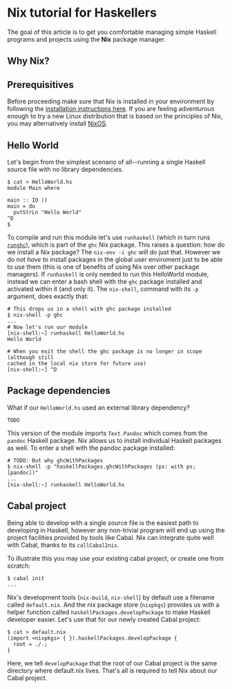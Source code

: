 # Nix tutorial for Haskellers

The goal of this article is to get you comfortable managing simple Haskell
programs and projects using the **Nix** package manager.

## Why Nix?

## Prerequisitives

Before proceeding make sure that Nix is installed in your environment by
following the [installation instructions here](https://nixos.org/nix/). If you
are feeling adventurous enough to try a new Linux distribution that is based on
the principles of Nix, you may alternatively install [NixOS](https://nixos.org/).

## Hello World

Let's begin from the simplest scenario of all--running a single Haskell source
file with no library dependencies.

```
$ cat > HelloWorld.hs
module Main where

main :: IO ()
main = do
  putStrLn "Hello World"
^D
$
```

To compile and run this module let's use `runhaskell` (which in turn runs
[`runghc`](https://downloads.haskell.org/~ghc/latest/docs/html/users_guide/runghc.html)),
which is part of the `ghc` Nix package. This raises a question: how do we
install a Nix package? The `nix-env -i ghc` will do just that. However we do not
*have* to install packages in the global user enviroment just to be able to use
them (this is one of benefits of using Nix over other package managers). If
`runhaskell` is only needed to run this HelloWorld module, instead we can enter
a bash shell with the `ghc` package installed and activated within it (and only
it). The `nix-shell`, command with its `-p` argument, does exactly that:

```
# This drops us in a shell with ghc package installed
$ nix-shell -p ghc
...
# Now let's run our module
[nix-shell:~] runhaskell HelloWorld.hs
Hello World

# When you exit the shell the ghc package is no longer in scope (although still
cached in the local nix store for future use)
[nix-shell:~] ^D
```


## Package dependencies

What if our `HelloWorld.hs` used an external library dependency?

```
TODO
```

This version of the module imports `Text.Pandoc` which comes from the `pandoc`
Haskell package. Nix allows us to install individual Haskell packages as well.
To enter a shell with the pandoc package installed:

```
# TODO: But why ghcWithPackages
$ nix-shell -p "haskellPackages.ghcWithPackages (ps: with ps; [pandoc])"
...
[nix-shell:~] runhaskell HelloWorld.hs
```

## Cabal project

Being able to develop with a single source file is the easiest path to
developing in Haskell, however any non-trivial program will end up using the
project facilities provided by tools like Cabal. Nix can integrate quite well
with Cabal, thanks to its `callCabal2nix`.

To illustrate this you may use your existing cabal project, or create one from
scratch:

```
$ cabal init
...
```

Nix's development tools (`nix-build`, `nix-shell`) by default use a filename
called `default.nix`. And the nix package store (`nixpkgs`) provides us with a
helper function called `haskellPackages.developPackage` to make Haskell
developer easier. Let's use that for our newly created Cabal project:

```
$ cat > default.nix
(import <nixpkgs> { }).haskellPackages.developPackage {
  root = ./.;
}
```

Here, we tell `developPackage` that the root of our Cabal project is the same
directory where default.nix lives. That's all is required to tell Nix about our
Cabal project.

